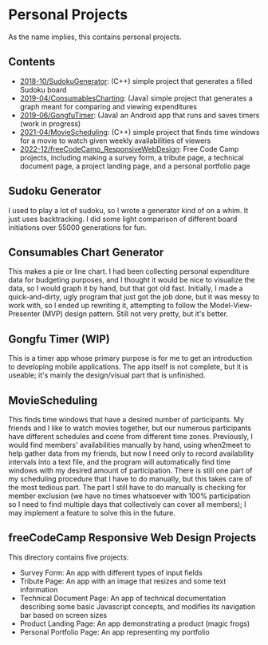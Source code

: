 # Personal Projects
As the name implies, this contains personal projects.
## Contents
- <a href="https://github.com/raechiang/Personal/tree/master/2018-10/SudokuGenerator">2018-10/SudokuGenerator</a>: (C++) simple project that generates a filled Sudoku board
- <a href="https://github.com/raechiang/Personal/tree/master/2019-04/ConsumablesCharting">2019-04/ConsumablesCharting</a>: (Java) simple project that generates a graph meant for comparing and viewing expenditures
- <a href="https://github.com/raechiang/Personal/tree/master/2019-06/GongfuTimer">2019-06/GongfuTimer</a>: (Java) an Android app that runs and saves timers (work in progress)
- <a href="https://github.com/raechiang/Personal/tree/master/2021-04/MovieScheduling">2021-04/MovieScheduling</a>: (C++) simple project that finds time windows for a movie to watch given weekly availabilities of viewers
- <a href="https://github.com/raechiang/Personal/tree/master/2022-12/freeCodeCamp_ResponsiveWebDesign">2022-12/freeCodeCamp_ResponsiveWebDesign</a>: Free Code Camp projects, including making a survey form, a tribute page, a technical document page, a project landing page, and a personal portfolio page
## Sudoku Generator
I used to play a lot of sudoku, so I wrote a generator kind of on a whim. It just uses backtracking. I did some light comparison of different board initiations over 55000 generations for fun.
## Consumables Chart Generator
This makes a pie or line chart. I had been collecting personal expenditure data for budgeting purposes, and I thought it would be nice to visualize the data, so I would graph it by hand, but that got old fast. Initially, I made a quick-and-dirty, ugly program that just got the job done, but it was messy to work with, so I ended up rewriting it, attempting to follow the Model-View-Presenter (MVP) design pattern. Still not very pretty, but it's better.
## Gongfu Timer (WIP)
This is a timer app whose primary purpose is for me to get an introduction to developing mobile applications. The app itself is not complete, but it is useable; it's mainly the design/visual part that is unfinished.
## MovieScheduling
This finds time windows that have a desired number of participants. My friends and I like to watch movies together, but our numerous participants have different schedules and come from different time zones. Previously, I would find members' availabilities manually by hand, using when2meet to help gather data from my friends, but now I need only to record availability intervals into a text file, and the program will automatically find time windows with my desired amount of participation. There is still one part of my scheduling procedure that I have to do manually, but this takes care of the most tedious part. The part I still have to do manually is checking for member exclusion (we have no times whatsoever with 100% participation so I need to find multiple days that collectively can cover all members); I may implement a feature to solve this in the future.
## freeCodeCamp Responsive Web Design Projects
This directory contains five projects:
- Survey Form: An app with different types of input fields
- Tribute Page: An app with an image that resizes and some text information
- Technical Document Page: An app of technical documentation describing some basic Javascript concepts, and modifies its navigation bar based on screen sizes
- Product Landing Page: An app demonstrating a product (magic frogs)
- Personal Portfolio Page: An app representing my portfolio
